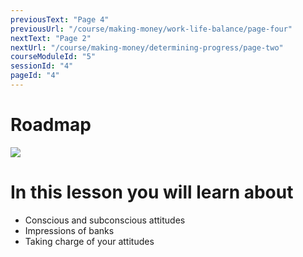 ```yaml
---
previousText: "Page 4"
previousUrl: "/course/making-money/work-life-balance/page-four"
nextText: "Page 2"
nextUrl: "/course/making-money/determining-progress/page-two"
courseModuleId: "5"
sessionId: "4"
pageId: "4"
---
```



# Roadmap

<img src="/assets/img/roadmap.png" />

# In this lesson you will learn about

- Conscious and subconscious attitudes
- Impressions of banks
- Taking charge of your attitudes